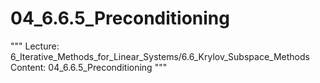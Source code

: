 # 04_6.6.5_Preconditioning

"""
Lecture: 6_Iterative_Methods_for_Linear_Systems/6.6_Krylov_Subspace_Methods
Content: 04_6.6.5_Preconditioning
"""

